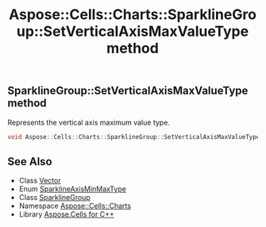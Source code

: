 ﻿---
title: Aspose::Cells::Charts::SparklineGroup::SetVerticalAxisMaxValueType method
linktitle: SetVerticalAxisMaxValueType
second_title: Aspose.Cells for C++ API Reference
description: 'Aspose::Cells::Charts::SparklineGroup::SetVerticalAxisMaxValueType method. Represents the vertical axis maximum value type in C++.'
type: docs
weight: 5300
url: /cpp/aspose.cells.charts/sparklinegroup/setverticalaxismaxvaluetype/
---
## SparklineGroup::SetVerticalAxisMaxValueType method


Represents the vertical axis maximum value type.

```cpp
void Aspose::Cells::Charts::SparklineGroup::SetVerticalAxisMaxValueType(SparklineAxisMinMaxType value)
```

## See Also

* Class [Vector](../../../aspose.cells/vector/)
* Enum [SparklineAxisMinMaxType](../../sparklineaxisminmaxtype/)
* Class [SparklineGroup](../)
* Namespace [Aspose::Cells::Charts](../../)
* Library [Aspose.Cells for C++](../../../)
